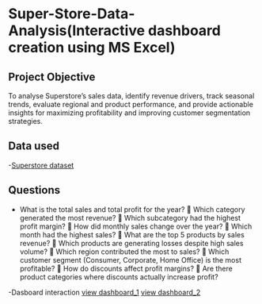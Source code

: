 # Super-Store-Data-Analysis(Interactive dashboard creation using MS Excel)
## Project Objective
To analyse Superstore’s sales data, identify revenue drivers, track seasonal trends, evaluate regional and product performance, and provide actionable insights for maximizing profitability and improving customer segmentation strategies.

## Data used
-<a href="https://github.com/Tusharnjaiswal/Superstore-sales-analysis-report-interactive-dashboard-creation-using-MS-Excel-/blob/main/Sales%20Analysis%20project.xlsx">Superstore dataset</a>


## Questions
-	What is the total sales and total profit for the year?
	Which category generated the most revenue?
	Which subcategory had the highest profit margin?
	How did monthly sales change over the year?
	Which month had the highest sales?
	What are the top 5 products by sales revenue?
	Which products are generating losses despite high sales volume?
	Which region contributed the most to sales?
	Which customer segment (Consumer, Corporate, Home Office) is the most profitable?
	How do discounts affect profit margins?
	Are there product categories where discounts actually increase profit?



-Dasboard interaction <a href="https://github.com/Tusharnjaiswal/Superstore-sales-analysis-report-interactive-dashboard-creation-using-MS-Excel-/blob/main/Screenshot%20(dashboard_1).png">view dashboard_1</a>
                      <a href="https://github.com/Tusharnjaiswal/Superstore-sales-analysis-report-interactive-dashboard-creation-using-MS-Excel-/blob/main/Screenshot%20(dashboard_2).png">view dashboard_2</a>
